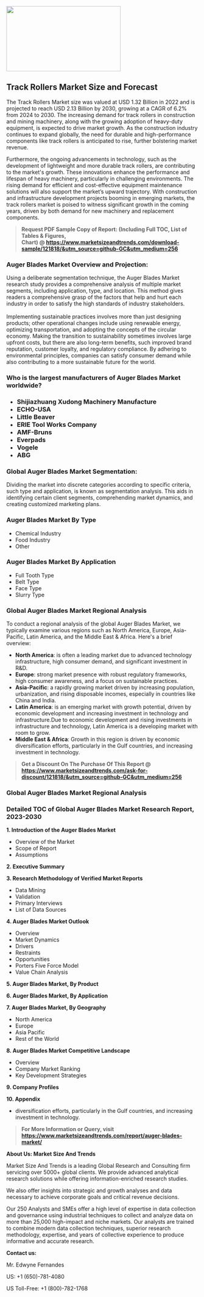 <p><img class="alignnone size-medium wp-image-20088" src="https://ffe5etoiles.com/wp-content/uploads/2024/12/MST1-300x171.png" alt="" width="300" height="171" /></p><h2>Track Rollers Market Size and Forecast</h2><p>The Track Rollers Market size was valued at USD 1.32 Billion in 2022 and is projected to reach USD 2.13 Billion by 2030, growing at a CAGR of 6.2% from 2024 to 2030. The increasing demand for track rollers in construction and mining machinery, along with the growing adoption of heavy-duty equipment, is expected to drive market growth. As the construction industry continues to expand globally, the need for durable and high-performance components like track rollers is anticipated to rise, further bolstering market revenue.</p><p>Furthermore, the ongoing advancements in technology, such as the development of lightweight and more durable track rollers, are contributing to the market's growth. These innovations enhance the performance and lifespan of heavy machinery, particularly in challenging environments. The rising demand for efficient and cost-effective equipment maintenance solutions will also support the market’s upward trajectory. With construction and infrastructure development projects booming in emerging markets, the track rollers market is poised to witness significant growth in the coming years, driven by both demand for new machinery and replacement components.</p></p><blockquote id="" class=""><strong>Request PDF Sample Copy of Report: (Including Full TOC, List of Tables &amp; Figures, Chart)&nbsp;@&nbsp;<strong><a href="https://www.marketsizeandtrends.com/download-sample/121818/&utm_source=github-GC&utm_medium=256" target="_blank">https://www.marketsizeandtrends.com/download-sample/121818/&utm_source=github-GC&utm_medium=256</a></strong></strong></blockquote><h3 id="" class="">Auger Blades Market&nbsp;Overview and Projection:</h3><p id="" class="">Using a deliberate segmentation technique, the Auger Blades Market research study provides a comprehensive analysis of multiple market segments, including application, type, and location. This method gives readers a comprehensive grasp of the factors that help and hurt each industry in order to satisfy the high standards of industry stakeholders. <br /> <br />Implementing sustainable practices involves more than just designing products; other operational changes include using renewable energy, optimizing transportation, and adopting the concepts of the circular economy. Making the transition to sustainability sometimes involves large upfront costs, but there are also long-term benefits, such improved brand reputation, customer loyalty, and regulatory compliance. By adhering to environmental principles, companies can satisfy consumer demand while also contributing to a more sustainable future for the world.</p><h3 id="" class="">Who is the largest manufacturers of&nbsp;Auger Blades Market worldwide?</h3><h3 class=""><p><ul><li>Shijiazhuang Xudong Machinery Manufacture </li><li> ECHO-USA </li><li> Little Beaver </li><li> ERIE Tool Works Company </li><li> AMF-Bruns </li><li> Everpads </li><li> Vogele </li><li> ABG</li></ul></p></h3><h3 id="" class="">Global&nbsp;Auger Blades Market Segmentation:</h3><p id="" class="">Dividing the market into discrete categories according to specific criteria, such type and application, is known as segmentation analysis. This aids in identifying certain client segments, comprehending market dynamics, and creating customized marketing plans.</p><h3 id="" class="">Auger Blades Market&nbsp;By Type</h3><p><p><ul><li>Chemical Industry</li><li> Food Industry</li><li> Other</p></li></ul></p></p><h3 id="" class="">Auger Blades Market&nbsp;By Application</h3><p class=""><p><ul><li>Full Tooth Type</li><li> Belt Type</li><li> Face Type</li><li> Slurry Type</li></ul></p></p><h3 id="" class="">Global Auger Blades Market Regional Analysis</h3><p id="" class="">To conduct a regional analysis of the global Auger Blades Market, we typically examine various regions such as North America, Europe, Asia-Pacific, Latin America, and the Middle East &amp; Africa. Here's a brief overview:</p><ul><li><strong>North America</strong>: is often a leading market due to advanced technology infrastructure, high consumer demand, and significant investment in R&amp;D.</li><li><strong>Europe</strong>: strong market presence with robust regulatory frameworks, high consumer awareness, and a focus on sustainable practices.</li><li><strong>Asia-Pacific</strong>: a rapidly growing market driven by increasing population, urbanization, and rising disposable incomes, especially in countries like China and India.</li><li><strong>Latin America</strong>: is an emerging market with growth potential, driven by economic development and increasing investment in technology and infrastructure.Due to economic development and rising investments in infrastructure and technology, Latin America is a developing market with room to grow.</li><li><strong>Middle East &amp; Africa</strong>: Growth in this region is driven by economic diversification efforts, particularly in the Gulf countries, and increasing investment in technology.</li></ul><blockquote id="" class=""><strong>Get a Discount On The Purchase Of This Report @ <strong><a href="https://www.marketsizeandtrends.com/ask-for-discount/121818/&utm_source=github-GC&utm_medium=256" target="_blank">https://www.marketsizeandtrends.com/ask-for-discount/121818/&utm_source=github-GC&utm_medium=256</a></strong></strong></blockquote><h3 id="" class="">Global Auger Blades Market Regional Analysis</h3><h3 id="" class="">Detailed TOC of Global Auger Blades Market Research Report, 2023-2030</h3><p id="" class=""><strong>1. Introduction of the Auger Blades Market</strong></p><ul><li>Overview of the Market</li><li>Scope of Report</li><li>Assumptions</li></ul><p id="" class=""><strong>2. Executive Summary</strong></p><p id="" class=""><strong>3. Research Methodology of Verified Market Reports</strong></p><ul><li>Data Mining</li><li>Validation</li><li>Primary Interviews</li><li>List of Data Sources</li></ul><p id="" class=""><strong>4. Auger Blades Market Outlook</strong></p><ul><li>Overview</li><li>Market Dynamics</li><li>Drivers</li><li>Restraints</li><li>Opportunities</li><li>Porters Five Force Model</li><li>Value Chain Analysis</li></ul><p id="" class=""><strong>5. Auger Blades Market, By Product</strong></p><p id="" class=""><strong>6. Auger Blades Market, By Application</strong></p><p id="" class=""><strong>7. Auger Blades Market, By Geography</strong></p><ul><li>North America</li><li>Europe</li><li>Asia Pacific</li><li>Rest of the World</li></ul><p id="" class=""><strong>8. Auger Blades Market Competitive Landscape</strong></p><ul><li>Overview</li><li>Company Market Ranking</li><li>Key Development Strategies</li></ul><p id="" class=""><strong>9. Company Profiles</strong></p><p id="" class=""><strong>10. Appendix</strong></p><ul><li>diversification efforts, particularly in the Gulf countries, and increasing investment in technology.</li></ul><blockquote id="" class=""><strong>For More Information or Query, visit <strong><strong><a href="https://www.marketsizeandtrends.com/report/auger-blades-market/" target="_blank">https://www.marketsizeandtrends.com/report/auger-blades-market/</a></strong></strong></strong></blockquote><p id="" class=""><strong>About Us: Market Size And Trends</strong></p><p id="" class="">Market Size And Trends is a leading Global Research and Consulting firm servicing over 5000+ global clients. We provide advanced analytical research solutions while offering information-enriched research studies.</p><p id="" class="">We also offer insights into strategic and growth analyses and data necessary to achieve corporate goals and critical revenue decisions.</p><p id="" class="">Our 250 Analysts and SMEs offer a high level of expertise in data collection and governance using industrial techniques to collect and analyze data on more than 25,000 high-impact and niche markets. Our analysts are trained to combine modern data collection techniques, superior research methodology, expertise, and years of collective experience to produce informative and accurate research.</p><p id="" class=""><strong>Contact us:</strong></p><p id="" class="">Mr. Edwyne Fernandes</p><p id="" class="">US: +1 (650)-781-4080</p><p id="" class="">US Toll-Free: +1 (800)-782-1768</p>
